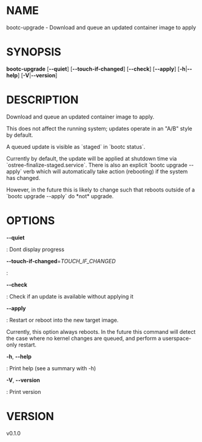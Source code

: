 # NAME

bootc-upgrade - Download and queue an updated container image to apply

# SYNOPSIS

**bootc-upgrade** \[**\--quiet**\] \[**\--touch-if-changed**\]
\[**\--check**\] \[**\--apply**\] \[**-h**\|**\--help**\]
\[**-V**\|**\--version**\]

# DESCRIPTION

Download and queue an updated container image to apply.

This does not affect the running system; updates operate in an \"A/B\"
style by default.

A queued update is visible as \`staged\` in \`bootc status\`.

Currently by default, the update will be applied at shutdown time via
\`ostree-finalize-staged.service\`. There is also an explicit \`bootc
upgrade \--apply\` verb which will automatically take action (rebooting)
if the system has changed.

However, in the future this is likely to change such that reboots
outside of a \`bootc upgrade \--apply\` do \*not\* upgrade.

# OPTIONS

**\--quiet**

:   Dont display progress

**\--touch-if-changed**=*TOUCH_IF_CHANGED*

:   

**\--check**

:   Check if an update is available without applying it

**\--apply**

:   Restart or reboot into the new target image.

Currently, this option always reboots. In the future this command will
detect the case where no kernel changes are queued, and perform a
userspace-only restart.

**-h**, **\--help**

:   Print help (see a summary with -h)

**-V**, **\--version**

:   Print version

# VERSION

v0.1.0
